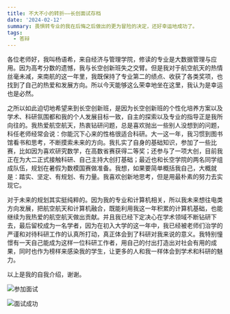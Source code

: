 ```yaml
---
title: 不大不小的转折——长创面试存档
date: '2024-02-12'
summary: 畏惧转专业的我在后悔之后做出的更为冒险的决定，还好幸运地成功了。
tags:
  - 答辩
---
```


各位老师好，我叫杨语希，来自经济与管理学院，修读的专业是大数据管理与应用。因为高考分数的遗憾，我与长空创新班失之交臂。但是我对于航空航天的热情丝毫未减，来南航的这一年里，我既保持了专业第二的绩点、收获了各类奖项，也找到了自己的热爱和发展方向。所以今天能够这么荣幸地坐在这里，我认为是幸运也是必然。

之所以如此迫切地希望来到长空创新班，是因为长空创新班的个性化培养方案以及学术、科研氛围都和我的个人发展目标一致，自主的探索以及专业的指导正是我所向往的。我热爱航空航天，热衷钻研问题，总是喜欢抛出一些别人没想到的问题，科任老师经常会说：你能沉下心来的性格很适合科研。大一这一年，我习惯到图书馆看书和思考，不断摸索未来的方向。我扎实了自身的基础知识，参加了一些比赛，比如因为喜欢研究数学，在高数省赛获得二等奖；还参与了一项大创，目前我正在为大二正式接触科研、自己主持大创打基础；最近也和长空学院的两名同学组成队伍，规划在暑假为数模国赛做准备。我想，如果要简单概括我自己，大概就是：踏实、坚定、有规划、有力量。我喜欢创新地思考，但是用最朴素的努力去实现它。

对于未来的规划其实挺纯粹的。因为我的专业和计算机相关，所以我未来想往电类方向发展，把航空航天和计算机融合，既能利用我这一年积累的计算机基础，也能继续为我热爱的航空航天做出贡献。并且我已经下定决心在学术领域不断钻研下去，最后留校成为一名学者，因为在初入大学的这一年中，我已经被老师们治学的严谨和对待科研工作的认真所打动，真正体会到了科研对我来说的意义。我特别憧憬有一天自己能成为这样一位科研工作者，用自己的付出打造出对社会有用的成果，同时也作为榜样来感染我的学生，让更多的人和我一样体会到学术和科研的魅力。

以上是我的自我介绍，谢谢。

![参加面试](D:\web\my_diary\content\post\长创面试\参加面试.jpg)

![面试成功](D:\web\my_diary\content\post\长创面试\面试成功.jpg)